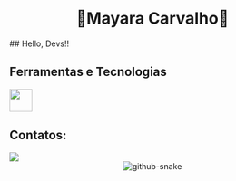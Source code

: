 <h1 align="center">🌺Mayara Carvalho🌺</h1>
## Hello, Devs!!




## Ferramentas e Tecnologias

<img loading="lazy" src="https://cdn.jsdelivr.net/gh/devicons/devicon/icons/git/git-original.svg" width="40" height="40"/>






## Contatos:

<div>
<a href="https://www.linkedin.com/in/mayara-carvalho-dev/" target="_blank"><img loading="lazy" src="https://img.shields.io/badge/-LinkedIn-%230077B5?style=for-the-badge&logo=linkedin&logoColor=white" target="_blank"></a>   
</div>

<!--
**MayaraMCarvalho/MayaraMCarvalho** is a ✨ _special_ ✨ repository because its `README.md` (this file) appears on your GitHub profile.

Here are some ideas to get you started:

- 🔭 I’m currently working on ...
- 🌱 I’m currently learning ...
- 👯 I’m looking to collaborate on ...
- 🤔 I’m looking for help with ...
- 💬 Ask me about ...
- 📫 How to reach me: ...
- 😄 Pronouns: ...
- ⚡ Fun fact: ...
-->

<div style="text-align: center;">
  <picture>
    <source media="(prefers-color-scheme: dark)" srcset="https://github.com/MayaraMCarvalho/MayaraMCarvalho/blob/output/github-snake-dark.svg" />
    <source media="(prefers-color-scheme: light)" srcset="https://github.com/MayaraMCarvalho/MayaraMCarvalho/blob/output/github-snake.svg" />
    <img alt="github-snake" src="https://github.com/MayaraMCarvalho/MayaraMCarvalho/blob/output/ocean.gif" />
  </picture>
</div>
